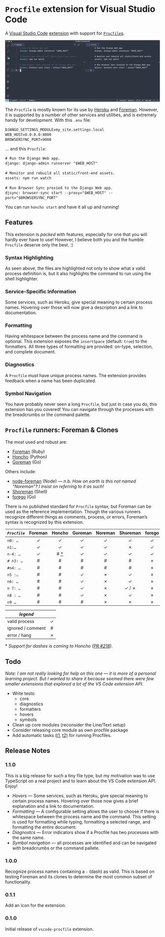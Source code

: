 # `Procfile` extension for Visual Studio Code

A [Visual Studio Code][vscode] [extension][vscext] with support for
[`Procfile`s][heroku].

![syntax hilighting](assets/side-by-side.png)

The `Procfile` is mostly known for its use by [Heroku][] and [Foreman][]. However, it
is supported by a number of other services and utilities, and is extremely handy for
development. With this `.env` file:

```dotenv
DJANGO_SETTINGS_MODULE=my_site.settings.local
WEB_HOST=0.0.0.0:8000
BROWSERSYNC_PORT=9000
```

… and this `Procfile`:

```procfile
# Run the Django Web app.
django: django-admin runserver "$WEB_HOST"

# Monitor and rebuild all static/front-end assets.
assets: npm run watch

# Run Browser Sync proxied to the Django Web app.
djsync: browser-sync start --proxy="$WEB_HOST" --port="$BROWSERSYNC_PORT"
```

You can run `honcho start` and have it all up and running!

## Features

This extension is _packed_ with features, especially for one that you will hardly
ever have to use! However, I believe both you and the humble `Procfile` deserve only
the best. :)

### Syntax Highlighting

As seen above, the files are highlighted not only to show what a valid process
definition is, but it also highlights the command to run using the shell highlighter.

### Service-Specific Information

Some services, such as Heroku, give special meaning to certain process names.
Hovering over those will now give a description and a link to documentation.

### Formatting

Having whitespace between the process name and the command is optional. This
extension exposes the `insertSpace` (default: `true`) to the formatters. All three
types of formatting are provided: on-type, selection, and complete document.

### Diagnostics

A `Procfile` must have unique process names. The extension provides feedback when a
name has been duplicated.

### Symbol Navigation

You have probably never seen a long `Procfile`, but just in case you do, this
extension has you covered! You can navigate through the processes with the
breadcrumbs or the command palette.

## `Procfile` runners: Foreman & Clones

The most used and robust are:

- [Foreman][] (Ruby)
- [Honcho][] (Python)
- [Goreman][] (Go)

Others include:

- [node-foreman][noreman] (Node) _— n.b. How on earth is this not named “Noreman”?
  I insist on referring to it as such!_
- [Shoreman][] (Shell)
- [forego][] (Go)

[vscode]: https://code.visualstudio.com/
[vscext]: https://marketplace.visualstudio.com/VSCode
[heroku]: https://devcenter.heroku.com/articles/procfile
[foreman]: http://ddollar.github.io/foreman/
[honcho]: https://github.com/nickstenning/honcho
[goreman]: https://github.com/mattn/goreman
[noreman]: https://github.com/strongloop/node-foreman
[shoreman]: https://github.com/chrismytton/shoreman
[forego]: https://github.com/ddollar/forego

There is no published standard for `Procfile` syntax, but Foreman can be used as the
reference implementation. Though the various runners recognize different things as
comments, process, or errors, Foreman’s syntax is recognized by this extension.

| _`Procfile`_ | Foreman |   Honcho    | Goreman | Noreman | Shoreman | forego |
| ------------ | :-----: | :---------: | :-----: | :-----: | :------: | :----: |
| `n0: …`      |    ✓    |      ✓      |    ✓    |    ✓    |    ✓     |   ✓    |
| `n1:…`       |    ✓    |      ✓      |    ✓    |    ✓    |    ✗     |   ✓    |
| `n-4: …`     |    ✓    | # [\*](#f1) |    ✓    |    ✓    |    ✓     |   ✓    |
| `# n3: …`    |    #    |      #      |    #    |    #    |    #     |   ✗    |
| `#n4: …`     |    #    |      #      |    #    |    #    |    #     |   ✗    |
| `n5 :…`      |    #    |      #      |    ✓    |    ✗    |    ✓     |   ✗    |
| `n6: …`      |    #    |      #      |    ✓    |    ✗    |    ✓     |   ✗    |
| `n 7: …`     |    #    |      #      |    ✓    |    ✗    |  ✓ / ✗   |   ✗    |
| `n8 : …`     |    #    |      #      |    ✓    |    ✗    |    ✓     |   ✗    |
| `n9 …`       |    #    |      #      |    #    |    ✗    |    ✗     |   ✗    |

| _legend_          |     |
| ----------------- | :-: |
| valid process     |  ✓  |
| ignored / comment |  #  |
| error / hang      |  ✗  |

<a name="f1">\*</a> _Support for dashes is coming to Honcho ([PR #218](https://github.com/nickstenning/honcho/pull/218))._

## Todo

_Note: I am not really looking for help on this one — it is more of a personal
learning project. But I wanted to share it because seemed there were few
smaller extensions that explored a lot of the VS Code extension API._

- Write tests:
  - core
  - diagnostics
  - formatters
  - hovers
  - symbols
- Clean up core modules (reconsider the Line/Text setup)
- Consider releasing core module as own procfile package
- Add automatic tasks ([t1], [t2]) for running Procfiles.

[t1]: https://code.visualstudio.com/api/references/vscode-api#TaskProvider
[t2]: https://code.visualstudio.com/api/extension-guides/task-provider

## Release Notes

### 1.1.0

This is a big release for such a tiny file type, but my motivation was to use
TypeScript on a real project and to learn about the VS Code extension API. Enjoy!

- _Hovers_ — Some services, such as Heroku, give special meaning to certain process names. Hovering over those now gives a brief explanation and a link to documentation.
- _Formatting_ — A configurable setting allows the user to choose if there is
  whitespace between the process name and the command. This setting is used for
  formatting while typing, formatting a selected range, and formatting the entire
  document.
- _Diagnostcs_ — Error indicators show if a Procfile has two processes with the same
  name.
- _Symbol navigation_ — all processes are identified and can be navigated with
  breadcrumbs or the command pallete.

### 1.0.0

Recognize process names containing a `-` (dash) as valid. This is based on testing
Foreman and its clones to determine the most common subset of functionality.

### 0.1.1

Add an icon for the extension.

### 0.1.0

Initial release of `vscode-procfile` extension.
